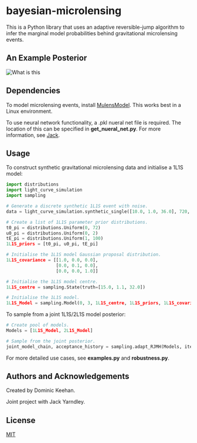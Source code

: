 # bayesian-microlensing
This is a Python library that uses an adaptive reversible-jump algorithm to infer the marginal model probabilities behind gravitational microlensing events.   

## An Example Posterior
![What is this](Networks.png)

## Dependencies
To model microlensing events, install [MulensModel](https://rpoleski.github.io/MulensModel/install.html). This works best in a Linux environment.

To use neural network functionality, a .pkl nueral net file is required. The location of this can be specified in **get_nueral_net.py**. For more information, see [Jack](https://github.com/jackyarndley/microlensing).

## Usage
To construct synthetic gravitational microlensing data and initialise a 1L1S model:
```python
import distributions
import light_curve_simulation
import sampling

# Generate a discrete synthetic 1L1S event with noise.
data = light_curve_simulation.synthetic_single([10.0, 1.0, 36.0], 720, 23)

# Create a list of 1L1S parameter prior distributions.
t0_pi = distributions.Uniform(0, 72)
u0_pi = distributions.Uniform(0, 2)
tE_pi = distributions.Uniform(1, 100)
1L1S_priors = [t0_pi, u0_pi, tE_pi]

# Initialise the 1L1S model Gaussian proposal distribution.
1L1S_covariance = [[1.0, 0.0, 0.0],
                   [0.0, 0.1, 0.0],
                   [0.0, 0.0, 1.0]]

# Initialise the 1L1S model centre.
1L1S_centre = sampling.State(truth=[15.0, 1.1, 32.0])

# Initialise the 1L1S model.
1L1S_Model = sampling.Model(0, 3, 1L1S_centre, 1L1S_priors, 1L1S_covariance, data, light_curve_simulation.single_log_likelihood)
```

To sample from a joint 1L1S/2L1S model posterior:

```python
# Create pool of models.
Models = [1L1S_Model, 2L1S_Model]

# Sample from the joint posterior.
joint_model_chain, acceptance_history = sampling.adapt_RJMH(Models, iterations)
```
For more detailed use cases, see **examples.py** and **robustness.py**.

## Authors and Acknowledgements
Created by Dominic Keehan.

Joint project with Jack Yarndley.

## License
[MIT](https://choosealicense.com/licenses/mit/)
